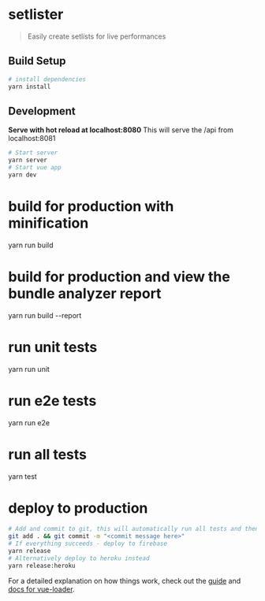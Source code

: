 # setlister

> Easily create setlists for live performances

## Build Setup

```bash
# install dependencies
yarn install
```

## Development

**Serve with hot reload at localhost:8080**
This will serve the /api from localhost:8081

```bash
# Start server
yarn server
# Start vue app
yarn dev
```

# build for production with minification

yarn run build

# build for production and view the bundle analyzer report

yarn run build --report

# run unit tests

yarn run unit

# run e2e tests

yarn run e2e

# run all tests

yarn test

# deploy to production

```bash
# Add and commit to git, this will automatically run all tests and then build before committing
git add . && git commit -m "<commit message here>"
# If everything succeeds - deploy to firebase
yarn release
# Alternatively deploy to heroku instead
yarn release:heroku
```

For a detailed explanation on how things work, check out the [guide](http://vuejs-templates.github.io/webpack/) and [docs for vue-loader](http://vuejs.github.io/vue-loader).

```

```

```

```
